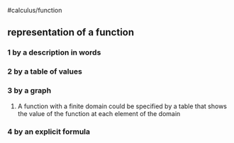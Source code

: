 #calculus/function

## representation of a function

### 1 by a description in words

### 2 by a table of values

### 3 by a graph
1. A function with a finite domain could be specified by a table that shows the value of the function at each element of the domain
### 4 by an explicit formula
